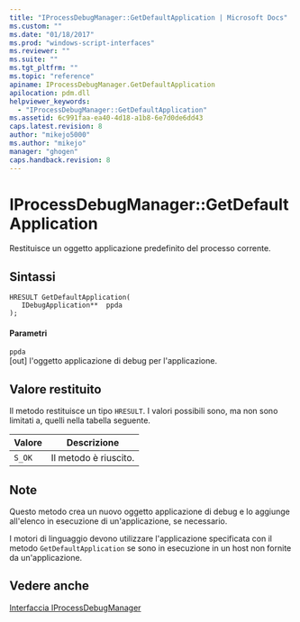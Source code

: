 ```yaml
---
title: "IProcessDebugManager::GetDefaultApplication | Microsoft Docs"
ms.custom: ""
ms.date: "01/18/2017"
ms.prod: "windows-script-interfaces"
ms.reviewer: ""
ms.suite: ""
ms.tgt_pltfrm: ""
ms.topic: "reference"
apiname: IProcessDebugManager.GetDefaultApplication
apilocation: pdm.dll
helpviewer_keywords: 
  - "IProcessDebugManager::GetDefaultApplication"
ms.assetid: 6c991faa-ea40-4d18-a1b8-6e7d0de6dd43
caps.latest.revision: 8
author: "mikejo5000"
ms.author: "mikejo"
manager: "ghogen"
caps.handback.revision: 8
---
```

# IProcessDebugManager::GetDefaultApplication
Restituisce un oggetto applicazione predefinito del processo corrente.  
  
## Sintassi  
  
```  
HRESULT GetDefaultApplication(  
   IDebugApplication**  ppda  
);  
```  
  
#### Parametri  
 `ppda`  
 \[out\] l'oggetto applicazione di debug per l'applicazione.  
  
## Valore restituito  
 Il metodo restituisce un tipo `HRESULT`.  I valori possibili sono, ma non sono limitati a, quelli nella tabella seguente.  
  
|Valore|Descrizione|  
|------------|-----------------|  
|`S_OK`|Il metodo è riuscito.|  
  
## Note  
 Questo metodo crea un nuovo oggetto applicazione di debug e lo aggiunge all'elenco in esecuzione di un'applicazione, se necessario.  
  
 I motori di linguaggio devono utilizzare l'applicazione specificata con il metodo `GetDefaultApplication` se sono in esecuzione in un host non fornite da un'applicazione.  
  
## Vedere anche  
 [Interfaccia IProcessDebugManager](../../winscript/reference/iprocessdebugmanager-interface.md)